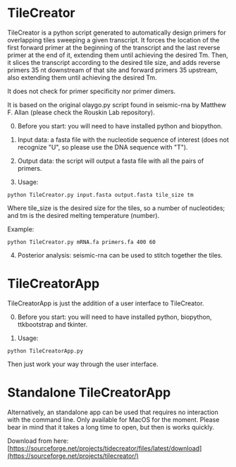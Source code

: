 # TileCreator

TileCreator is a python script generated to automatically design primers for overlapping tiles sweeping a given transcript. It forces the location of the first forward primer at the beginning of the transcript and the last reverse primer at the end of it, extending them until achieving the desired Tm. Then, it slices the transcript according to the desired tile size, and adds reverse primers 35 nt downstream of that site and forward primers 35 upstream, also extending them until achieving the desired Tm. 

It does not check for primer specificity nor primer dimers. 

It is based on the original olaygo.py script found in seismic-rna by Matthew F. Allan (please check the Rouskin Lab repository). 

0) Before you start: you will need to have installed python and biopython. 

1) Input data: a fasta file with the nucleotide sequence of interest (does not recognize "U", so please use the DNA sequence with "T").

2) Output data: the script will output a fasta file with all the pairs of primers. 

3) Usage:

`python TileCreator.py input.fasta output.fasta tile_size tm`

Where tile_size is the desired size for the tiles, so a number of nucleotides; and tm is the desired melting temperature (number). 

Example: 

`python TileCreator.py mRNA.fa primers.fa 400 60`

4) Posterior analysis: seismic-rna can be used to stitch together the tiles. 

# TileCreatorApp

TileCreatorApp is just the addition of a user interface to TileCreator. 

0) Before you start: you will need to have installed python, biopython, ttkbootstrap and tkinter. 

1) Usage:

`python TileCreatorApp.py`

Then just work your way through the user interface. 

# Standalone TileCreatorApp

Alternatively, an standalone app can be used that requires no interaction with the command line. Only available for MacOS for the moment. Please bear in mind that it takes a long time to open, but then is works quickly. 

Download from here: [https://sourceforge.net/projects/tidecreator/files/latest/download](https://sourceforge.net/projects/tilecreator/)


